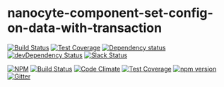 # nanocyte-component-set-config-on-data-with-transaction

[![Build Status](https://travis-ci.org/octoblu/nanocyte-component-set-config-on-data-with-transaction.svg?branch=master)](https://travis-ci.org/octoblu/nanocyte-component-set-config-on-data-with-transaction)
[![Test Coverage](https://codecov.io/gh/octoblu/nanocyte-component-set-config-on-data-with-transaction/branch/master/graph/badge.svg)](https://codecov.io/gh/octoblu/nanocyte-component-set-config-on-data-with-transaction)
[![Dependency status](http://img.shields.io/david/octoblu/nanocyte-component-set-config-on-data-with-transaction.svg?style=flat)](https://david-dm.org/octoblu/nanocyte-component-set-config-on-data-with-transaction)
[![devDependency Status](http://img.shields.io/david/dev/octoblu/nanocyte-component-set-config-on-data-with-transaction.svg?style=flat)](https://david-dm.org/octoblu/nanocyte-component-set-config-on-data-with-transaction#info=devDependencies)
[![Slack Status](http://community-slack.octoblu.com/badge.svg)](http://community-slack.octoblu.com)

[![NPM](https://nodei.co/npm/nanocyte-component-set-config-on-data-with-transaction.svg?style=flat)](https://npmjs.org/package/nanocyte-component-set-config-on-data-with-transaction)
[![Build Status](https://travis-ci.org/octoblu/nanocyte-component-set-config-on-data-with-transaction.svg?branch=master)](https://travis-ci.org/octoblu/nanocyte-component-set-config-on-data-with-transaction)
[![Code Climate](https://codeclimate.com/github/octoblu/nanocyte-component-set-config-on-data-with-transaction/badges/gpa.svg)](https://codeclimate.com/github/octoblu/nanocyte-component-set-config-on-data-with-transaction)
[![Test Coverage](https://codeclimate.com/github/octoblu/nanocyte-component-set-config-on-data-with-transaction/badges/coverage.svg)](https://codeclimate.com/github/octoblu/nanocyte-component-set-config-on-data-with-transaction)
[![npm version](https://badge.fury.io/js/nanocyte-component-set-config-on-data-with-transaction.svg)](http://badge.fury.io/js/nanocyte-component-set-config-on-data-with-transaction)
[![Gitter](https://badges.gitter.im/octoblu/help.svg)](https://gitter.im/octoblu/help)
